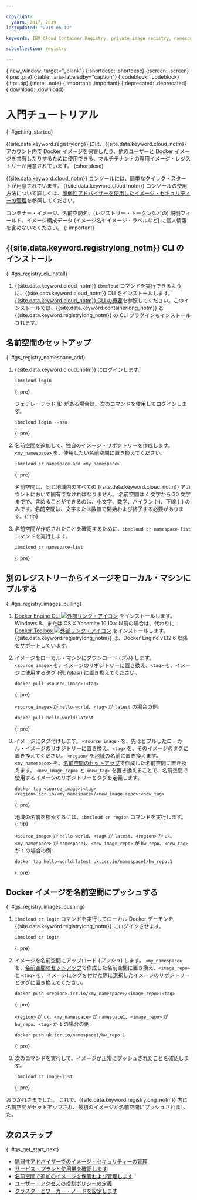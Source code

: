 ```yaml
---

copyright:
  years: 2017, 2019
lastupdated: "2019-06-19"

keywords: IBM Cloud Container Registry, private image registry, namespaces, image security, cli, namespaces, tutorial, Docker, images, registry

subcollection: registry

---
```


{:new_window: target="_blank"}
{:shortdesc: .shortdesc}
{:screen: .screen}
{:pre: .pre}
{:table: .aria-labeledby="caption"}
{:codeblock: .codeblock}
{:tip: .tip}
{:note: .note}
{:important: .important}
{:deprecated: .deprecated}
{:download: .download}

# 入門チュートリアル
{: #getting-started}

{{site.data.keyword.registrylong}} には、{{site.data.keyword.cloud_notm}} アカウント内で Docker イメージを保管したり、他のユーザーと Docker イメージを共有したりするために使用できる、マルチテナントの専用イメージ・レジストリーが用意されています。
{:shortdesc}

{{site.data.keyword.cloud_notm}} コンソールには、簡単なクイック・スタートが用意されています。 {{site.data.keyword.cloud_notm}} コンソールの使用方法について詳しくは、[脆弱性アドバイザーを使用したイメージ・セキュリティーの管理](/docs/services/va?topic=va-va_index)を参照してください。

コンテナー・イメージ、名前空間名、(レジストリー・トークンなどの) 説明フィールド、イメージ構成データ (イメージ名やイメージ・ラベルなど) に個人情報を含めないでください。
{: important}

## {{site.data.keyword.registrylong_notm}} CLI のインストール
{: #gs_registry_cli_install}

1. {{site.data.keyword.cloud_notm}} `ibmcloud` コマンドを実行できるように、{{site.data.keyword.cloud_notm}} CLI をインストールします。[{{site.data.keyword.cloud_notm}} CLI の概要](/docs/cli?topic=cloud-cli-getting-started)を参照してください。このインストールでは、{{site.data.keyword.containerlong_notm}} と {{site.data.keyword.registrylong_notm}} の CLI プラグインもインストールされます。

## 名前空間のセットアップ
{: #gs_registry_namespace_add}

1. {{site.data.keyword.cloud_notm}} にログインします。

   ```
   ibmcloud login
   ```
   {: pre}

   フェデレーテッド ID がある場合は、次のコマンドを使用してログインします。

   ```
   ibmcloud login --sso
   ```
   {: pre}

2. 名前空間を追加して、独自のイメージ・リポジトリーを作成します。 `<my_namespace>` を、使用したい名前空間に置き換えてください。

   ```
   ibmcloud cr namespace-add <my_namespace>
   ```
   {: pre}

   名前空間は、同じ地域内のすべての {{site.data.keyword.cloud_notm}} アカウントにおいて固有でなければなりません。 名前空間は 4 文字から 30 文字までで、含めることができるのは、小文字、数字、ハイフン (-)、下線 (_) のみです。名前空間は、文字または数値で開始および終了する必要があります。{: tip}

3. 名前空間が作成されたことを確認するために、`ibmcloud cr namespace-list` コマンドを実行します。

   ```
   ibmcloud cr namespace-list
   ```
   {: pre}

## 別のレジストリーからイメージをローカル・マシンにプルする
{: #gs_registry_images_pulling}

1. [Docker Engine CLI ![外部リンク・アイコン](../../icons/launch-glyph.svg "外部リンク・アイコン")](https://www.docker.com/products/container-runtime#/download) をインストールします。 Windows 8、または OS X Yosemite 10.10.x 以前の場合は、代わりに [Docker Toolbox ![外部リンク・アイコン](../../icons/launch-glyph.svg "外部リンク・アイコン")](https://docs.docker.com/toolbox/) をインストールします。 {{site.data.keyword.registrylong_notm}} は、Docker Engine v1.12.6 以降をサポートしています。

2. イメージをローカル・マシンにダウンロード (_プル_) します。 `<source_image>` を、イメージのリポジトリーに置き換え、`<tag>` を、イメージに使用するタグ (例: _latest_) に置き換えてください。

   ```
   docker pull <source_image>:<tag>
   ```
   {: pre}

   `<source_image>` が `hello-world`、`<tag>` が `latest` の場合の例:

   ```
   docker pull hello-world:latest
   ```
   {: pre}

3. イメージにタグ付けします。 `<source_image>` を、先ほどプルしたローカル・イメージのリポジトリーに置き換え、`<tag>` を、そのイメージのタグに置き換えてください。 `<region>` を[地域](/docs/services/Registry?topic=registry-registry_overview#registry_regions)の名前に置き換えます。 `<my_namespace>` を、[名前空間のセットアップ](#gs_registry_namespace_add)で作成した名前空間に置き換えます。 `<new_image_repo>` と `<new_tag>` を置き換えることで、名前空間で使用するイメージのリポジトリーとタグを定義します。

   ```
   docker tag <source_image>:<tag> <region>.icr.io/<my_namespace>/<new_image_repo>:<new_tag>
   ```
   {: pre}

   地域の名前を検索するには、`ibmcloud cr region` コマンドを実行します。
   {: tip}

   `<source_image>` が `hello-world`、`<tag>` が `latest`、`<region>` が `uk`、`<my_namespace>` が `namespace1`、`<new_image_repo>` が `hw_repo`、`<new_tag>` が `1` の場合の例:

   ```
   docker tag hello-world:latest uk.icr.io/namespace1/hw_repo:1
   ```
   {: pre}

## Docker イメージを名前空間にプッシュする
{: #gs_registry_images_pushing}

1. `ibmcloud cr login` コマンドを実行してローカル Docker デーモンを {{site.data.keyword.registrylong_notm}} にログインさせます。

   ```
   ibmcloud cr login
   ```
   {: pre}

2. イメージを名前空間にアップロード (_プッシュ_) します。 `<my_namespace>` を、[名前空間のセットアップ](#gs_registry_namespace_add)で作成した名前空間に置き換え、`<image_repo>` と `<tag>` を、イメージにタグを付けた際に選択したイメージのリポジトリーとタグに置き換えてください。

   ```
   docker push <region>.icr.io/<my_namespace>/<image_repo>:<tag>
   ```
   {: pre}
   
   `<region>` が `uk`、`<my_namespace>` が `namespace1`、`<image_repo>` が `hw_repo`、`<tag>` が `1` の場合の例:

   ```
   docker push uk.icr.io/namespace1/hw_repo:1
   ```
   {: pre}

3. 次のコマンドを実行して、イメージが正常にプッシュされたことを確認します。

   ```
   ibmcloud cr image-list
   ```
   {: pre}

おつかれさまでした。 これで、{{site.data.keyword.registrylong_notm}} 内に名前空間がセットアップされ、最初のイメージが名前空間にプッシュされました。

## 次のステップ
{: #gs_get_start_next}

- [脆弱性アドバイザーでのイメージ・セキュリティーの管理](/docs/services/va?topic=va-va_index)
- [サービス・プランと使用量を確認します](/docs/services/Registry?topic=registry-registry_overview#registry_plans)
- [名前空間で追加のイメージを保管および管理します](/docs/services/Registry?topic=registry-registry_images_)
- [ユーザー・アクセスの役割ポリシーの定義](/docs/services/Registry?topic=registry-user#user)
- [クラスターとワーカー・ノードを設定します](/docs/containers?topic=containers-clusters#clusters)
